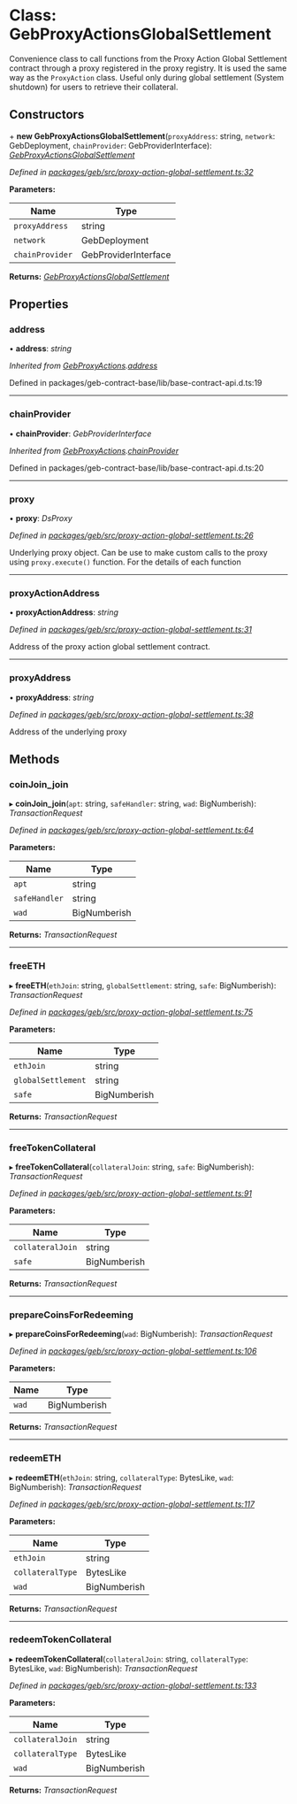# Class: GebProxyActionsGlobalSettlement

Convenience class to call functions from the Proxy Action Global Settlement contract through a proxy registered in the proxy registry. It is used the same way as the `ProxyAction` class.
Useful only during global settlement (System shutdown) for users to retrieve their collateral.

## Constructors


\+ **new GebProxyActionsGlobalSettlement**(`proxyAddress`: string, `network`: GebDeployment, `chainProvider`: GebProviderInterface): *[GebProxyActionsGlobalSettlement](gebproxyactionsglobalsettlement.md)*


*Defined in [packages/geb/src/proxy-action-global-settlement.ts:32](https://github.com/reflexer-labs/geb.js/blob/d267c3f/packages/geb/src/proxy-action-global-settlement.ts#L32)*

**Parameters:**

Name | Type |
------ | ------ |
`proxyAddress` | string |
`network` | GebDeployment |
`chainProvider` | GebProviderInterface |

**Returns:** *[GebProxyActionsGlobalSettlement](gebproxyactionsglobalsettlement.md)*

## Properties

###  address

• **address**: *string*

*Inherited from [GebProxyActions](gebproxyactions.md).[address](gebproxyactions.md#address)*

Defined in packages/geb-contract-base/lib/base-contract-api.d.ts:19

___

###  chainProvider

• **chainProvider**: *GebProviderInterface*

*Inherited from [GebProxyActions](gebproxyactions.md).[chainProvider](gebproxyactions.md#chainprovider)*

Defined in packages/geb-contract-base/lib/base-contract-api.d.ts:20

___

###  proxy

• **proxy**: *DsProxy*

*Defined in [packages/geb/src/proxy-action-global-settlement.ts:26](https://github.com/reflexer-labs/geb.js/blob/d267c3f/packages/geb/src/proxy-action-global-settlement.ts#L26)*

Underlying proxy object. Can be use to make custom calls to the proxy using `proxy.execute()` function.
For the details of each function

___

###  proxyActionAddress

• **proxyActionAddress**: *string*

*Defined in [packages/geb/src/proxy-action-global-settlement.ts:31](https://github.com/reflexer-labs/geb.js/blob/d267c3f/packages/geb/src/proxy-action-global-settlement.ts#L31)*

Address of the proxy action global settlement contract.

___

###  proxyAddress

• **proxyAddress**: *string*

*Defined in [packages/geb/src/proxy-action-global-settlement.ts:38](https://github.com/reflexer-labs/geb.js/blob/d267c3f/packages/geb/src/proxy-action-global-settlement.ts#L38)*

Address of the underlying proxy

## Methods

###  coinJoin_join

▸ **coinJoin_join**(`apt`: string, `safeHandler`: string, `wad`: BigNumberish): *TransactionRequest*


*Defined in [packages/geb/src/proxy-action-global-settlement.ts:64](https://github.com/reflexer-labs/geb.js/blob/d267c3f/packages/geb/src/proxy-action-global-settlement.ts#L64)*

**Parameters:**

Name | Type |
------ | ------ |
`apt` | string |
`safeHandler` | string |
`wad` | BigNumberish |

**Returns:** *TransactionRequest*

___

###  freeETH

▸ **freeETH**(`ethJoin`: string, `globalSettlement`: string, `safe`: BigNumberish): *TransactionRequest*


*Defined in [packages/geb/src/proxy-action-global-settlement.ts:75](https://github.com/reflexer-labs/geb.js/blob/d267c3f/packages/geb/src/proxy-action-global-settlement.ts#L75)*

**Parameters:**

Name | Type |
------ | ------ |
`ethJoin` | string |
`globalSettlement` | string |
`safe` | BigNumberish |

**Returns:** *TransactionRequest*

___

###  freeTokenCollateral

▸ **freeTokenCollateral**(`collateralJoin`: string, `safe`: BigNumberish): *TransactionRequest*


*Defined in [packages/geb/src/proxy-action-global-settlement.ts:91](https://github.com/reflexer-labs/geb.js/blob/d267c3f/packages/geb/src/proxy-action-global-settlement.ts#L91)*

**Parameters:**

Name | Type |
------ | ------ |
`collateralJoin` | string |
`safe` | BigNumberish |

**Returns:** *TransactionRequest*

___

###  prepareCoinsForRedeeming

▸ **prepareCoinsForRedeeming**(`wad`: BigNumberish): *TransactionRequest*


*Defined in [packages/geb/src/proxy-action-global-settlement.ts:106](https://github.com/reflexer-labs/geb.js/blob/d267c3f/packages/geb/src/proxy-action-global-settlement.ts#L106)*

**Parameters:**

Name | Type |
------ | ------ |
`wad` | BigNumberish |

**Returns:** *TransactionRequest*

___

###  redeemETH

▸ **redeemETH**(`ethJoin`: string, `collateralType`: BytesLike, `wad`: BigNumberish): *TransactionRequest*


*Defined in [packages/geb/src/proxy-action-global-settlement.ts:117](https://github.com/reflexer-labs/geb.js/blob/d267c3f/packages/geb/src/proxy-action-global-settlement.ts#L117)*

**Parameters:**

Name | Type |
------ | ------ |
`ethJoin` | string |
`collateralType` | BytesLike |
`wad` | BigNumberish |

**Returns:** *TransactionRequest*

___

###  redeemTokenCollateral

▸ **redeemTokenCollateral**(`collateralJoin`: string, `collateralType`: BytesLike, `wad`: BigNumberish): *TransactionRequest*


*Defined in [packages/geb/src/proxy-action-global-settlement.ts:133](https://github.com/reflexer-labs/geb.js/blob/d267c3f/packages/geb/src/proxy-action-global-settlement.ts#L133)*

**Parameters:**

Name | Type |
------ | ------ |
`collateralJoin` | string |
`collateralType` | BytesLike |
`wad` | BigNumberish |

**Returns:** *TransactionRequest*
